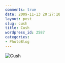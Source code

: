 ```yaml
---
comments: true
date: 2009-11-13 20:27:10
layout: post
slug: cush
title: Cush
wordpress_id: 2587
categories:
- PhotoBlog
---
```


![Cush](http://ryanfitzer.com/main/wp-content/uploads/2009/11/photoblog-1.jpg)
